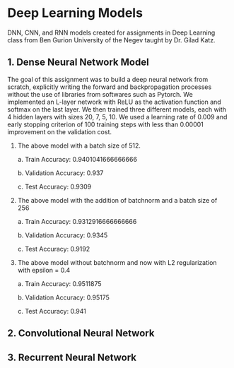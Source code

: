 # Deep Learning Models
DNN, CNN, and RNN models created for assignments in Deep Learning class from Ben Gurion University of the Negev taught by Dr. Gilad Katz.

## 1. Dense Neural Network Model

The goal of this assignment was to build a deep neural network from scratch, explicitly writing the forward and backpropagation processes without the use of libraries from softwares such as Pytorch. We implemented an L-layer network with ReLU as the activation function and softmax on the last layer. We then trained three different models, each with 4 hidden layers with sizes 20, 7, 5, 10. We used a learning rate of 0.009 and early stopping criterion of 100 training steps with less than 0.00001 improvement on the validation cost.

1. The above model with a batch size of 512.

   a. Train Accuracy: 0.9401041666666666
   
   b. Validation Accuracy: 0.937
   
   c. Test Accuracy: 0.9309
  
3. The above model with the addition of batchnorm and a batch size of 256

   a. Train Accuracy: 0.9312916666666666
   
   b. Validation Accuracy: 0.9345
   
   c. Test Accuracy: 0.9192

5. The above model without batchnorm and now with L2 regularization with epsilon = 0.4

   a. Train Accuracy: 0.9511875
   
   b. Validation Accuracy: 0.95175
   
   c. Test Accuracy: 0.941


## 2. Convolutional Neural Network



## 3. Recurrent Neural Network
